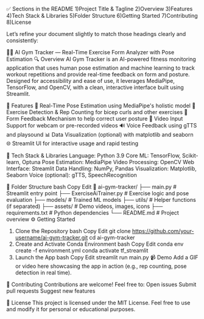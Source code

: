 ✅ Sections in the README
1)Project Title & Tagline
2)Overview
3)Features
4)Tech Stack & Libraries
5)Folder Structure
6)Getting Started
7)Contributing
8)License


Let’s refine your document slightly to match those headings clearly and consistently:

🏋️‍♂️ AI Gym Tracker — Real-Time Exercise Form Analyzer with Pose Estimation
🔍 Overview
AI Gym Tracker is an AI-powered fitness monitoring application that uses human pose estimation and machine learning to track workout repetitions and provide real-time feedback on form and posture. Designed for accessibility and ease of use, it leverages MediaPipe, TensorFlow, and OpenCV, with a clean, interactive interface built using Streamlit.

🚀 Features
🧍 Real-Time Pose Estimation using MediaPipe's holistic model
🔁 Exercise Detection & Rep Counting for bicep curls and other exercises
🧘 Form Feedback Mechanism to help correct user posture
🎥 Video Input Support for webcam or pre-recorded videos
🔊 Voice Feedback using gTTS and playsound
📊 Data Visualization (optional) with matplotlib and seaborn
🌐 Streamlit UI for interactive usage and rapid testing

🧰 Tech Stack & Libraries
Language: Python 3.9
Core ML: TensorFlow, Scikit-learn, Optuna
Pose Estimation: MediaPipe
Video Processing: OpenCV
Web Interface: Streamlit
Data Handling: NumPy, Pandas
Visualization: Matplotlib, Seaborn
Voice (optional): gTTS, SpeechRecognition

📁 Folder Structure
bash
Copy
Edit
📁 ai-gym-tracker/
├── main.py                 # Streamlit entry point
├── ExerciseAiTrainer.py    # Exercise logic and pose evaluation
├── models/                 # Trained ML models
├── utils/                  # Helper functions (if separated)
├── assets/                 # Demo videos, images, icons
├── requirements.txt        # Python dependencies
└── README.md               # Project overview
⚙️ Getting Started
1. Clone the Repository
bash
Copy
Edit
git clone https://github.com/your-username/ai-gym-tracker.git
cd ai-gym-tracker
2. Create and Activate Conda Environment
bash
Copy
Edit
conda env create -f environment.yml
conda activate tf_streamlit
3. Launch the App
bash
Copy
Edit
streamlit run main.py
📹 Demo
Add a GIF or video here showcasing the app in action (e.g., rep counting, pose detection in real time).

🙌 Contributing
Contributions are welcome!
Feel free to:
Open issues
Submit pull requests
Suggest new features

📄 License
This project is licensed under the MIT License.
Feel free to use and modify it for personal or educational purposes.

